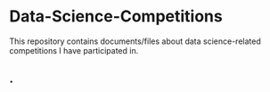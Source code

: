 # Data-Science-Competitions
This repository contains documents/files about data science-related competitions I have participated in.

.
---
